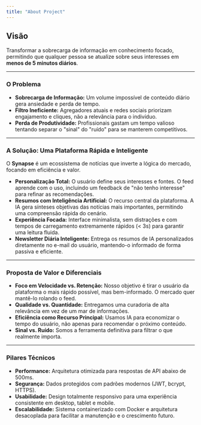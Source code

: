 ```yaml
---
title: "About Project"
---
```


## Visão
Transformar a sobrecarga de informação em conhecimento focado, permitindo que qualquer pessoa se atualize sobre seus interesses em **menos de 5 minutos diários**.

---

### O Problema

* **Sobrecarga de Informação:** Um volume impossível de conteúdo diário gera ansiedade e perda de tempo.
* **Filtro Ineficiente:** Agregadores atuais e redes sociais priorizam engajamento e cliques, não a relevância para o indivíduo.
* **Perda de Produtividade:** Profissionais gastam um tempo valioso tentando separar o "sinal" do "ruído" para se manterem competitivos.

---

### A Solução: Uma Plataforma Rápida e Inteligente

O **Synapse** é um ecossistema de notícias que inverte a lógica do mercado, focando em eficiência e valor.

* **Personalização Total:** O usuário define seus interesses e fontes. O feed aprende com o uso, incluindo um feedback de "não tenho interesse" para refinar as recomendações.
* **Resumos com Inteligência Artificial:** O recurso central da plataforma. A IA gera sínteses objetivas das notícias mais importantes, permitindo uma compreensão rápida do cenário.
* **Experiência Focada:** Interface minimalista, sem distrações e com tempos de carregamento extremamente rápidos (< 3s) para garantir uma leitura fluida.
* **Newsletter Diária Inteligente:** Entrega os resumos de IA personalizados diretamente no e-mail do usuário, mantendo-o informado de forma passiva e eficiente.

---

### Proposta de Valor e Diferenciais

* **Foco em Velocidade vs. Retenção:** Nosso objetivo é tirar o usuário da plataforma o mais rápido possível, mas bem-informado. O mercado quer mantê-lo rolando o feed.
* **Qualidade vs. Quantidade:** Entregamos uma curadoria de alta relevância em vez de um mar de informações.
* **Eficiência como Recurso Principal:** Usamos IA para economizar o tempo do usuário, não apenas para recomendar o próximo conteúdo.
* **Sinal vs. Ruído:** Somos a ferramenta definitiva para filtrar o que realmente importa.

---

### Pilares Técnicos

* **Performance:** Arquitetura otimizada para respostas de API abaixo de 500ms.
* **Segurança:** Dados protegidos com padrões modernos (JWT, bcrypt, HTTPS).
* **Usabilidade:** Design totalmente responsivo para uma experiência consistente em desktop, tablet e mobile.
* **Escalabilidade:** Sistema containerizado com Docker e arquitetura desacoplada para facilitar a manutenção e o crescimento futuro.